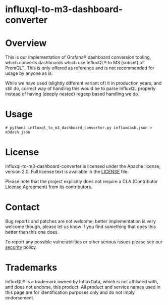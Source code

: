 influxql-to-m3-dashboard-converter
======================

Overview
========

This is our implementation of Grafana® dashboard conversion tooling, which
converts dashboards which use InfluxQL® to M3 (subset) of PromQL™. This is
only offered as reference and is not recommended for usage by anyone as is.

While we have used (slightly different variant of) it in production years,
and still do, correct way of handling this would be to parse InfluxQL
properly instead of having (deeply nested) regexp based handling we do.

Usage
========

```
# python3 influxql_to_m3_dashboard_converter.py influxdash.json > m3dash.json
```

License
============
influxql-to-m3-dashboard-converter is licensed under the Apache license,
version 2.0. Full license text is available in the [LICENSE](LICENSE) file.

Please note that the project explicitly does not require a CLA (Contributor
License Agreement) from its contributors.

Contact
============
Bug reports and patches are not welcome; better implementation is very
welcome though, please let us know if you find something that does this
better than this one does.

To report any possible vulnerabilities or other serious issues please see
our [security](SECURITY.md) policy.

Trademarks
==========
InfluxQL® is a trademark owned by InfluxData, which is not affiliated with, and does not endorse, this product.
All product and service names used in this page are for identification purposes only and do not imply endorsement.
